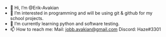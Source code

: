 - 👋 Hi, I’m @Erik-Avakian
- 👀 I’m interested in programming and will be using git & github for my school projects.
- 🌱 I’m currently learning python and software testing.
- 📫 How to reach me:
Mail: jobb.avakian@gmail.com
Discord: Haze#3301

<!---
Erik-Avakian/Erik-Avakian is a ✨ special ✨ repository because its `README.md` (this file) appears on your GitHub profile.
You can click the Preview link to take a look at your changes.
--->
